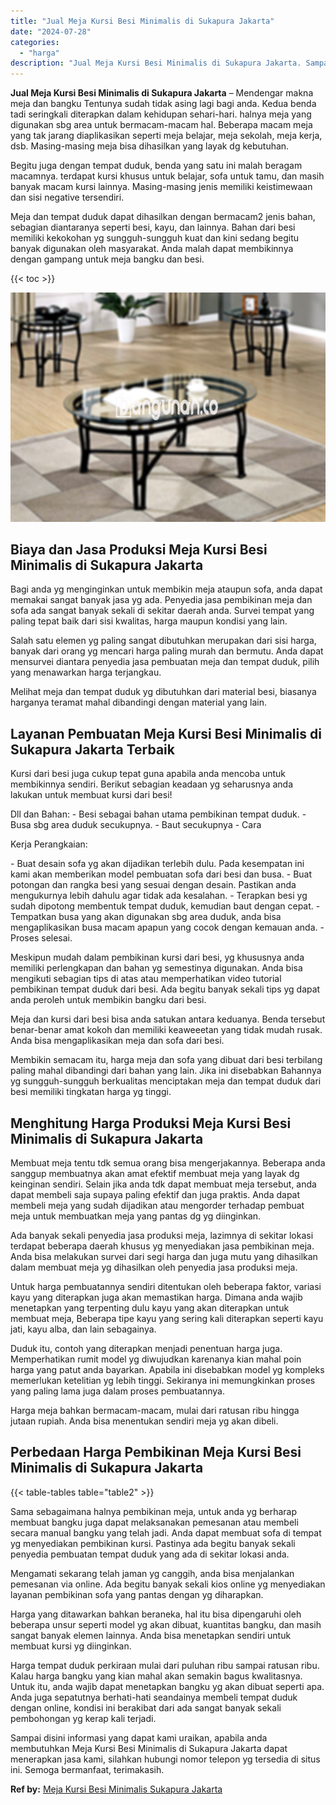 ```yaml
---
title: "Jual Meja Kursi Besi Minimalis di Sukapura Jakarta"
date: "2024-07-28"
categories: 
  - "harga"
description: "Jual Meja Kursi Besi Minimalis di Sukapura Jakarta. Sampai disini informasi yang dapat kami uraikan, apabila anda membutuhkan Meja Kursi Besi Minimalis di Su..."
---
```


**Jual Meja Kursi Besi Minimalis di Sukapura Jakarta** – Mendengar makna meja dan bangku Tentunya sudah tidak asing lagi bagi anda. Kedua benda tadi seringkali diterapkan dalam kehidupan sehari-hari. halnya meja yang digunakan sbg area untuk bermacam-macam hal. Beberapa macam meja yang tak jarang diaplikasikan seperti meja belajar, meja sekolah, meja kerja, dsb. Masing-masing meja bisa dihasilkan yang layak dg kebutuhan.

Begitu juga dengan tempat duduk, benda yang satu ini malah beragam macamnya. terdapat kursi khusus untuk belajar, sofa untuk tamu, dan masih banyak macam kursi lainnya. Masing-masing jenis memiliki keistimewaan dan sisi negative tersendiri.

Meja dan tempat duduk dapat dihasilkan dengan bermacam2 jenis bahan, sebagian diantaranya seperti besi, kayu, dan lainnya. Bahan dari besi memiliki kekokohan yg sungguh-sungguh kuat dan kini sedang begitu banyak digunakan oleh masyarakat. Anda malah dapat membikinnya dengan gampang untuk meja bangku dan besi.

{{< toc >}}

![Jual Meja Kursi Besi Minimalis di Sukapura Jakarta](/images/jual-meja-besi-murah18.png)

## Biaya dan Jasa Produksi Meja Kursi Besi Minimalis di Sukapura Jakarta

Bagi anda yg menginginkan untuk membikin meja ataupun sofa, anda dapat memakai sangat banyak jasa yg ada. Penyedia jasa pembikinan meja dan sofa ada sangat banyak sekali di sekitar daerah anda. Survei tempat yang paling tepat baik dari sisi kwalitas, harga maupun kondisi yang lain.

Salah satu elemen yg paling sangat dibutuhkan merupakan dari sisi harga, banyak dari orang yg mencari harga paling murah dan bermutu. Anda dapat mensurvei diantara penyedia jasa pembuatan meja dan tempat duduk, pilih yang menawarkan harga terjangkau.

Melihat meja dan tempat duduk yg dibutuhkan dari material besi, biasanya harganya teramat mahal dibandingi dengan material yang lain.

## Layanan Pembuatan Meja Kursi Besi Minimalis di Sukapura Jakarta Terbaik

Kursi dari besi juga cukup tepat guna apabila anda mencoba untuk membikinnya sendiri. Berikut sebagian keadaan yg seharusnya anda lakukan untuk membuat kursi dari besi!

Dll dan Bahan: - Besi sebagai bahan utama pembikinan tempat duduk. - Busa sbg area duduk secukupnya. - Baut secukupnya - Cara

Kerja Perangkaian:

\- Buat desain sofa yg akan dijadikan terlebih dulu. Pada kesempatan ini kami akan memberikan model pembuatan sofa dari besi dan busa. - Buat potongan dan rangka besi yang sesuai dengan desain. Pastikan anda mengukurnya lebih dahulu agar tidak ada kesalahan. - Terapkan besi yg sudah dipotong membentuk tempat duduk, kemudian baut dengan cepat. - Tempatkan busa yang akan digunakan sbg area duduk, anda bisa mengaplikasikan busa macam apapun yang cocok dengan kemauan anda. - Proses selesai.

Meskipun mudah dalam pembikinan kursi dari besi, yg khususnya anda memiliki perlengkapan dan bahan yg semestinya digunakan. Anda bisa mengikuti sebagian tips di atas atau memperhatikan video tutorial pembikinan tempat duduk dari besi. Ada begitu banyak sekali tips yg dapat anda peroleh untuk membikin bangku dari besi.

Meja dan kursi dari besi bisa anda satukan antara keduanya. Benda tersebut benar-benar amat kokoh dan memiliki keaweeetan yang tidak mudah rusak. Anda bisa mengaplikasikan meja dan sofa dari besi.

Membikin semacam itu, harga meja dan sofa yang dibuat dari besi terbilang paling mahal dibandingi dari bahan yang lain. Jika ini disebabkan Bahannya yg sungguh-sungguh berkualitas menciptakan meja dan tempat duduk dari besi memiliki tingkatan harga yg tinggi.

## Menghitung Harga Produksi Meja Kursi Besi Minimalis di Sukapura Jakarta

Membuat meja tentu tdk semua orang bisa mengerjakannya. Beberapa anda sanggup membuatnya akan amat efektif membuat meja yang layak dg keinginan sendiri. Selain jika anda tdk dapat membuat meja tersebut, anda dapat membeli saja supaya paling efektif dan juga praktis. Anda dapat membeli meja yang sudah dijadikan atau mengorder terhadap pembuat meja untuk membuatkan meja yang pantas dg yg diinginkan.

Ada banyak sekali penyedia jasa produksi meja, lazimnya di sekitar lokasi terdapat beberapa daerah khusus yg menyediakan jasa pembikinan meja. Anda bisa melakukan survei dari segi harga dan juga mutu yang dihasilkan dalam membuat meja yg dihasilkan oleh penyedia jasa produksi meja.

Untuk harga pembuatannya sendiri ditentukan oleh beberapa faktor, variasi kayu yang diterapkan juga akan memastikan harga. Dimana anda wajib menetapkan yang terpenting dulu kayu yang akan diterapkan untuk membuat meja, Beberapa tipe kayu yang sering kali diterapkan seperti kayu jati, kayu alba, dan lain sebagainya.

Duduk itu, contoh yang diterapkan menjadi penentuan harga juga. Memperhatikan rumit model yg diwujudkan karenanya kian mahal poin harga yang patut anda bayarkan. Apabila ini disebabkan model yg kompleks memerlukan ketelitian yg lebih tinggi. Sekiranya ini memungkinkan proses yang paling lama juga dalam proses pembuatannya.

Harga meja bahkan bermacam-macam, mulai dari ratusan ribu hingga jutaan rupiah. Anda bisa menentukan sendiri meja yg akan dibeli.

## Perbedaan Harga Pembikinan Meja Kursi Besi Minimalis di Sukapura Jakarta

{{< table-tables table="table2" >}}

Sama sebagaimana halnya pembikinan meja, untuk anda yg berharap membuat bangku juga dapat melaksanakan pemesanan atau membeli secara manual bangku yang telah jadi. Anda dapat membuat sofa di tempat yg menyediakan pembikinan kursi. Pastinya ada begitu banyak sekali penyedia pembuatan tempat duduk yang ada di sekitar lokasi anda.

Mengamati sekarang telah jaman yg canggih, anda bisa menjalankan pemesanan via online. Ada begitu banyak sekali kios online yg menyediakan layanan pembikinan sofa yang pantas dengan yg diharapkan.

Harga yang ditawarkan bahkan beraneka, hal itu bisa dipengaruhi oleh beberapa unsur seperti model yg akan dibuat, kuantitas bangku, dan masih sangat banyak elemen lainnya. Anda bisa menetapkan sendiri untuk membuat kursi yg diinginkan.

Harga tempat duduk perkiraan mulai dari puluhan ribu sampai ratusan ribu. Kalau harga bangku yang kian mahal akan semakin bagus kwalitasnya. Untuk itu, anda wajib dapat menetapkan bangku yg akan dibuat seperti apa. Anda juga sepatutnya berhati-hati seandainya membeli tempat duduk dengan online, kondisi ini berakibat dari ada sangat banyak sekali pembohongan yg kerap kali terjadi.

Sampai disini informasi yang dapat kami uraikan, apabila anda membutuhkan Meja Kursi Besi Minimalis di Sukapura Jakarta dapat menerapkan jasa kami, silahkan hubungi nomor telepon yg tersedia di situs ini. Semoga bermanfaat, terimakasih.

**Ref by:** [Meja Kursi Besi Minimalis Sukapura Jakarta](https://id.wikipedia.org/wiki/Meja)

